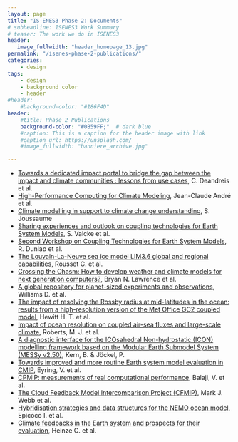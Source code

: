 ```yaml
---
layout: page
title: "IS-ENES3 Phase 2: Documents"
# subheadline: ISENES3 Work Summary
# teaser: The work we do in ISENES3
header:
   image_fullwidth: "header_homepage_13.jpg"
permalink: "/isenes-phase-2-publications/"
categories:
    - design
tags:
    - design
    - background color
    - header
#header:
    #background-color: "#186F4D"
header:
    #title: Phase 2 Publications
    background-color: "#0B59FF;"  # dark blue
    #caption: This is a caption for the header image with link
    #caption_url: https://unsplash.com/
    #image_fullwidth: "banniere_archive.jpg"

---
```


- [Towards a dedicated impact portal to bridge the gap between the impact and climate communities : lessons from use cases](https://raw.githubusercontent.com/IS-ENES3/IS-ENES-Website/main/pdf_documents/IS2_publi_Deandreis.pdf), C. Deandreis et al.
- [High-Performance Computing for Climate Modeling](https://raw.githubusercontent.com/IS-ENES3/IS-ENES-Website/main/pdf_documents/IS2_publi_BAMS_Paper.pdf), Jean-Claude André et al.
- [Climate modelling in support to climate change understanding](https://raw.githubusercontent.com/IS-ENES3/IS-ENES-Website/main/pdf_documents/IS2_publi_Joussaume.pdf), S. Joussaume
- [Sharing experiences and outlook on coupling technologies for Earth System Models](https://raw.githubusercontent.com/IS-ENES3/IS-ENES-Website/main/pdf_documents/IS2_publi_BAMS_paper_Coupling_tech_March_2016.pdf), S. Valcke et al.
- [Second Workshop on Coupling Technologies for Earth System Models](https://raw.githubusercontent.com/IS-ENES3/IS-ENES-Website/main/pdf_documents/IS2_publi_Dunlap.pdf), R. Dunlap et al.
- [The Louvain-La-Neuve sea ice model LIM3.6 global and regional capabilities](https://raw.githubusercontent.com/IS-ENES3/IS-ENES-Website/main/pdf_documents/IS2_publi_Rousset.pdf), Rousset C. et al.
- [Crossing the Chasm: How to develop weather and climate models for next generation computers?](https://raw.githubusercontent.com/IS-ENES3/IS-ENES-Website/main/pdf_documents/IS2_publi_Lawrence.pdf), Bryan N. Lawrence et al.
- [A global repository for planet-sized experiments and observations](https://raw.githubusercontent.com/IS-ENES3/IS-ENES-Website/main/pdf_documents/IS2_publi_Williams.pdf), Williams D. et al.
- [The impact of resolving the Rossby radius at mid-latitudes in the ocean: results from a high-resolution version of the Met Office GC2 coupled model](https://raw.githubusercontent.com/IS-ENES3/IS-ENES-Website/main/pdf_documents/IS2_publi_Hewitt.pdf), Hewitt H. T. et al.
- [Impact of ocean resolution on coupled air-sea fluxes and large-scale climate](https://raw.githubusercontent.com/IS-ENES3/IS-ENES-Website/main/pdf_documents/IS2_publi_Roberts.pdf), Roberts, M. J. et al.
- [A diagnostic interface for the ICOsahedral Non-hydrostatic (ICON) modelling framework based on the Modular Earth Submodel System (MESSy v2.50)](https://raw.githubusercontent.com/IS-ENES3/IS-ENES-Website/main/pdf_documents/IS2_publi_Kern_Jockel_ICON.pdf), Kern, B. & Jöckel, P.
- [Towards improved and more routine Earth system model evaluation in CMIP](https://raw.githubusercontent.com/IS-ENES3/IS-ENES-Website/main/pdf_documents/IS2_publi_Eyring.pdf), Eyring, V. et al.
- [CPMIP: measurements of real computational performance](https://raw.githubusercontent.com/IS-ENES3/IS-ENES-Website/main/pdf_documents/IS2_publi_Balaji.pdf), Balaji, V. et al.
- [The Cloud Feedback Model Intercomparison Project (CFMIP)](https://raw.githubusercontent.com/IS-ENES3/IS-ENES-Website/main/pdf_documents/IS2_publi_Webb.pdf), Mark J. Webb et al.
- [Hybridisation strategies and data structures for the NEMO ocean model](https://raw.githubusercontent.com/IS-ENES3/IS-ENES-Website/main/pdf_documents/IS2_publi_Epicoco.pdf), Epicoco I. et al.
- [Climate feedbacks in the Earth system and prospects for their evaluation](https://raw.githubusercontent.com/IS-ENES3/IS-ENES-Website/main/pdf_documents/IS2_publi_esd-review-climate-feedbacks-in-the-earth-system-and-propects-for-their-evaluation.pdf), Heinze C. et al.
